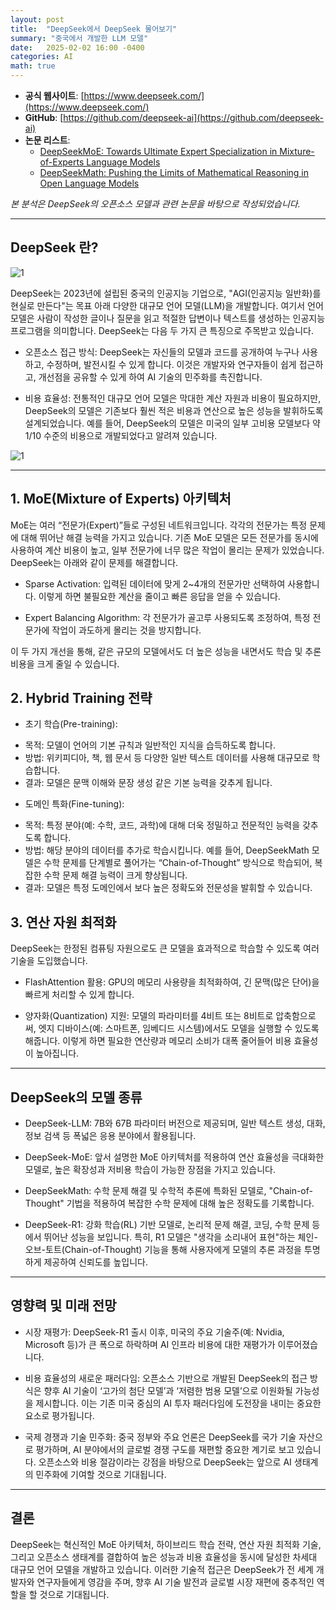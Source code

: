 ```yaml
---
layout: post
title:  "DeepSeek에서 DeepSeek 물어보기"
summary: "중국에서 개발한 LLM 모델"
date:   2025-02-02 16:00 -0400
categories: AI
math: true
---
```


- **공식 웹사이트**: [https://www.deepseek.com/](https://www.deepseek.com/)
- **GitHub**: [https://github.com/deepseek-ai](https://github.com/deepseek-ai)
- **논문 리스트**:
  + [DeepSeekMoE: Towards Ultimate Expert Specialization in Mixture-of-Experts Language Models](https://arxiv.org/abs/2401.06066)
  + [DeepSeekMath: Pushing the Limits of Mathematical Reasoning in Open Language Models](https://arxiv.org/abs/2402.03300)

*본 분석은 DeepSeek의 오픈소스 모델과 관련 논문을 바탕으로 작성되었습니다.*

---

## DeepSeek 란?



![1](/assets/img/post_img/deepseek/deepseek.png)



DeepSeek는 2023년에 설립된 중국의 인공지능 기업으로, "AGI(인공지능 일반화)를 현실로 만든다"는 목표 아래 다양한 대규모 언어 모델(LLM)을 개발합니다. 여기서 언어 모델은 사람이 작성한 글이나 질문을 읽고 적절한 답변이나 텍스트를 생성하는 인공지능 프로그램을 의미합니다. DeepSeek는 다음 두 가지 큰 특징으로 주목받고 있습니다.

- 오픈소스 접근 방식: DeepSeek는 자신들의 모델과 코드를 공개하여 누구나 사용하고, 수정하며, 발전시킬 수 있게 합니다. 이것은 개발자와 연구자들이 쉽게 접근하고, 개선점을 공유할 수 있게 하여 AI 기술의 민주화를 촉진합니다.

- 비용 효율성: 전통적인 대규모 언어 모델은 막대한 계산 자원과 비용이 필요하지만, DeepSeek의 모델은 기존보다 훨씬 적은 비용과 연산으로 높은 성능을 발휘하도록 설계되었습니다. 예를 들어, DeepSeek의 모델은 미국의 일부 고비용 모델보다 약 1/10 수준의 비용으로 개발되었다고 알려져 있습니다.



![1](/assets/img/post_img/deepseek/table.png)



---

## 1. MoE(Mixture of Experts) 아키텍처

MoE는 여러 “전문가(Expert)”들로 구성된 네트워크입니다. 각각의 전문가는 특정 문제에 대해 뛰어난 해결 능력을 가지고 있습니다. 기존 MoE 모델은 모든 전문가를 동시에 사용하여 계산 비용이 높고, 일부 전문가에 너무 많은 작업이 몰리는 문제가 있었습니다. DeepSeek는 아래와 같이 문제를 해결합니다.

- Sparse Activation: 입력된 데이터에 맞게 2~4개의 전문가만 선택하여 사용합니다. 이렇게 하면 불필요한 계산을 줄이고 빠른 응답을 얻을 수 있습니다.

- Expert Balancing Algorithm: 각 전문가가 골고루 사용되도록 조정하여, 특정 전문가에 작업이 과도하게 몰리는 것을 방지합니다.

이 두 가지 개선을 통해, 같은 규모의 모델에서도 더 높은 성능을 내면서도 학습 및 추론 비용을 크게 줄일 수 있습니다.

## 2. Hybrid Training 전략

- 초기 학습(Pre-training):
 + 목적: 모델이 언어의 기본 규칙과 일반적인 지식을 습득하도록 합니다.
 + 방법: 위키피디아, 책, 웹 문서 등 다양한 일반 텍스트 데이터를 사용해 대규모로 학습합니다.
 + 결과: 모델은 문맥 이해와 문장 생성 같은 기본 능력을 갖추게 됩니다.

- 도메인 특화(Fine-tuning):
 + 목적: 특정 분야(예: 수학, 코드, 과학)에 대해 더욱 정밀하고 전문적인 능력을 갖추도록 합니다.
 + 방법: 해당 분야의 데이터를 추가로 학습시킵니다. 예를 들어, DeepSeekMath 모델은 수학 문제를 단계별로 풀어가는 “Chain-of-Thought” 방식으로 학습되어, 복잡한 수학 문제 해결 능력이 크게 향상됩니다.
 + 결과: 모델은 특정 도메인에서 보다 높은 정확도와 전문성을 발휘할 수 있습니다.

## 3. 연산 자원 최적화

DeepSeek는 한정된 컴퓨팅 자원으로도 큰 모델을 효과적으로 학습할 수 있도록 여러 기술을 도입했습니다.

- FlashAttention 활용: GPU의 메모리 사용량을 최적화하여, 긴 문맥(많은 단어)을 빠르게 처리할 수 있게 합니다.

- 양자화(Quantization) 지원: 모델의 파라미터를 4비트 또는 8비트로 압축함으로써, 엣지 디바이스(예: 스마트폰, 임베디드 시스템)에서도 모델을 실행할 수 있도록 해줍니다. 이렇게 하면 필요한 연산량과 메모리 소비가 대폭 줄어들어 비용 효율성이 높아집니다.

---

## DeepSeek의 모델 종류

- DeepSeek-LLM: 7B와 67B 파라미터 버전으로 제공되며, 일반 텍스트 생성, 대화, 정보 검색 등 폭넓은 응용 분야에서 활용됩니다.

- DeepSeek-MoE: 앞서 설명한 MoE 아키텍처를 적용하여 연산 효율성을 극대화한 모델로, 높은 확장성과 저비용 학습이 가능한 장점을 가지고 있습니다.

- DeepSeekMath: 수학 문제 해결 및 수학적 추론에 특화된 모델로, "Chain-of-Thought" 기법을 적용하여 복잡한 수학 문제에 대해 높은 정확도를 기록합니다.

- DeepSeek-R1: 강화 학습(RL) 기반 모델로, 논리적 문제 해결, 코딩, 수학 문제 등에서 뛰어난 성능을 보입니다. 특히, R1 모델은 "생각을 소리내어 표현"하는 체인-오브-토트(Chain-of-Thought) 기능을 통해 사용자에게 모델의 추론 과정을 투명하게 제공하여 신뢰도를 높입니다.

---

## 영향력 및 미래 전망

- 시장 재평가: DeepSeek-R1 출시 이후, 미국의 주요 기술주(예: Nvidia, Microsoft 등)가 큰 폭으로 하락하며 AI 인프라 비용에 대한 재평가가 이루어졌습니다.

- 비용 효율성의 새로운 패러다임: 오픈소스 기반으로 개발된 DeepSeek의 접근 방식은 향후 AI 기술이 ‘고가의 첨단 모델’과 ‘저렴한 범용 모델’으로 이원화될 가능성을 제시합니다. 이는 기존 미국 중심의 AI 투자 패러다임에 도전장을 내미는 중요한 요소로 평가됩니다.

- 국제 경쟁과 기술 민주화: 중국 정부와 주요 언론은 DeepSeek를 국가 기술 자산으로 평가하며, AI 분야에서의 글로벌 경쟁 구도를 재편할 중요한 계기로 보고 있습니다. 오픈소스와 비용 절감이라는 강점을 바탕으로 DeepSeek는 앞으로 AI 생태계의 민주화에 기여할 것으로 기대됩니다.

---

## 결론
DeepSeek는 혁신적인 MoE 아키텍처, 하이브리드 학습 전략, 연산 자원 최적화 기술, 그리고 오픈소스 생태계를 결합하여 높은 성능과 비용 효율성을 동시에 달성한 차세대 대규모 언어 모델을 개발하고 있습니다. 이러한 기술적 접근은 DeepSeek가 전 세계 개발자와 연구자들에게 영감을 주며, 향후 AI 기술 발전과 글로벌 시장 재편에 중추적인 역할을 할 것으로 기대됩니다.
